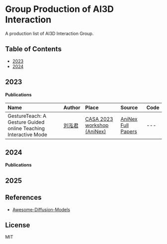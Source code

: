 # Group Production of AI3D Interaction 

A production list of AI3D Interaction Group.


## Table of Contents

- [2023](#2023)
- [2024](#2024) 

## 2023

#### Publications

| Name | Author | Place | Source | Code | 
|:---|:---|:---|:---|:---| 
| GestureTeach: A Gesture Guided online Teaching Interactive Mode | [刘泓君](https://github.com/DhrLhj) | [CASA 2023 workshop (AniNex)](https://cyprusconferences.org/casa2023/) | [AniNex Full Papers](https://cyprusconferences.org/casa2023/proceedings/) | --- | 



## 2024

#### Publications

## 2025



## References

- [Awesome-Diffusion-Models](https://github.com/heejkoo/Awesome-Diffusion-Models)

## License 
MIT
